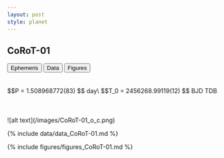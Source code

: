 ```yaml
---
layout: post
style: planet
---
```

<script src="../js/planets.js"></script>

## CoRoT-01

<!-- Tab links -->
<div class="tab">
<button class="tablinks" onclick="openCity(event, 'Ephemeris')">Ephemeris</button>
<button class="tablinks" onclick="openCity(event, 'Data')">Data</button>
<button class="tablinks" onclick="openCity(event, 'Figures')">Figures</button>
</div>

<!-- Tab content -->
<div id="Ephemeris" class="tabcontent" markdown="1">
<br/><br/>
$$P = 1.508968772(83) $$ day\
$$T_0 = 2456268.99119(12) $$ BJD TDB
<br/><br/>
<br/><br/>
![alt text](/images/CoRoT-01_o_c.png)
</div>


<div id="Data" class="tabcontent" markdown="1">

{% include data/data_CoRoT-01.md %}

</div>

<div id="Figures" class="tabcontent" markdown="1">
{% include figures/figures_CoRoT-01.md %}
</div>


<script src="../js/tabs.js"></script>
